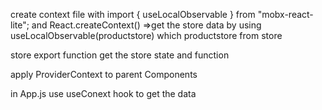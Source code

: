 create context file with import { useLocalObservable } from "mobx-react-lite";
and React.createContext() 
=>get the store data by using useLocalObservable(productstore) which productstore from store 

store export function get the store state and function

apply ProviderContext to parent Components 

in App.js use useConext hook to get the data
